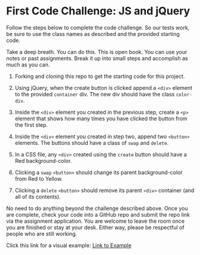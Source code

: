 # First Code Challenge: JS and jQuery

Follow the steps below to complete the code challenge. So our tests work, be sure to use the class names as described and the provided starting code.

Take a deep breath. You can do this. This is open book. You can use your notes or past assignments. Break it up into small steps and accomplish as much as you can.

1. Forking and cloning this repo to get the starting code for this project. 

2. Using jQuery, when the create button is clicked append a `<div>` element to the provided `container` div. The new div should have the class `color-div`.

3. Inside the `<div>` element you created in the previous step, create a `<p>` element that shows how many times you have clicked the button from the first step.

4. Inside the `<div>` element you created in step two, append two `<button>` elements. The buttons should have a class of `swap` and `delete`.

5. In a CSS file, any `<div>` created using the `create` button should have a Red background-color.

6. Clicking a `swap` `<button>` should change its parent background-color from Red to Yellow.

7. Clicking a `delete` `<button>` should remove its parent `<div>` container (and all of its contents).

No need to do anything beyond the challenge described above. Once you are complete, check your code into a GitHub repo and submit the repo link via the assignment application. You are welcome to leave the room once you are finished or stay at your desk. Either way, please be respectful of people who are still working.

Click this link for a visual example: 
[Link to Example](https://media.giphy.com/media/3ohzdZKPnR7PFXbzsQ/source.gif)
